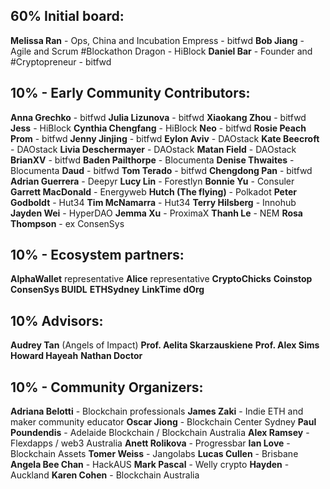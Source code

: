 ## 60% Initial board: 

**Melissa Ran** - Ops, China and Incubation Empress - bitfwd
**Bob Jiang** - Agile and Scrum #Blockathon Dragon - HiBlock
**Daniel Bar** - Founder and #Cryptopreneur - bitfwd


## 10% - Early Community Contributors: 

**Anna Grechko** - bitfwd
**Julia Lizunova** - bitfwd
**Xiaokang Zhou** - bitfwd
**Jess** - HiBlock
**Cynthia Chengfang** - HiBlock 
**Neo** - bitfwd
**Rosie Peach Prom** - bitfwd
**Jenny Jinjing** - bitfwd
**Eylon Aviv** - DAOstack
**Kate Beecroft** - DAOstack
**Livia Deschermayer** - DAOstack
**Matan Field** - DAOstack
**BrianXV** - bitfwd 
**Baden Pailthorpe** - Blocumenta
**Denise Thwaites** - Blocumenta
**Daud** - bitfwd
**Tom Terado** - bitfwd
**Chengdong Pan** - bitfwd
**Adrian Guerrera**  - Deepyr
**Lucy Lin** - Forestlyn
**Bonnie Yu** - Consuler
**Garrett MacDonald** - Energyweb
**Hutch (The flying)** - Polkadot
**Peter Godboldt** - Hut34
**Tim McNamarra** - Hut34
**Terry Hilsberg** - Innohub
**Jayden Wei** - HyperDAO
**Jemma Xu** - ProximaX
**Thanh Le** - NEM
**Rosa Thompson** - ex ConsenSys 


## 10% - Ecosystem partners: 
**AlphaWallet** representative
**Alice** representative
**CryptoChicks**
**Coinstop**
**ConsenSys BUIDL**
**ETHSydney**
**LinkTime**
**dOrg**


## 10% Advisors: 
**Audrey Tan** (Angels of Impact)
**Prof. Aelita Skarzauskiene** 
**Prof. Alex Sims** 
**Howard Hayeah**
**Nathan Doctor** 

## 10% - Community Organizers:
**Adriana Belotti** - Blockchain professionals
**James Zaki** - Indie ETH and maker community educator
**Oscar Jiong** - Blockchain Center Sydney
**Paul Poundendis** - Adelaide Blockchain / Blockchain Australia
**Alex Ramsey** - Flexdapps / web3 Australia
**Anett Rolikova** - Progressbar
**Ian Love** - Blockchain Assets
**Tomer Weiss** - Jangolabs
**Lucas Cullen** - Brisbane
**Angela Bee Chan**  - HackAUS
**Mark Pascal** - Welly crypto
**Hayden** - Auckland
**Karen Cohen** - Blockchain Australia
